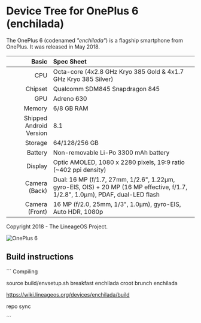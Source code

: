 # Device Tree for OnePlus 6 (enchilada)

The OnePlus 6 (codenamed _"enchilada"_) is a flagship smartphone from OnePlus.
It was released in May 2018.

| Basic                   | Spec Sheet                                                                                                                     |
| -----------------------:|:------------------------------------------------------------------------------------------------------------------------------ |
| CPU                     | Octa-core (4x2.8 GHz Kryo 385 Gold & 4x1.7 GHz Kryo 385 Silver)                                                                |
| Chipset                 | Qualcomm SDM845 Snapdragon 845                                                                                                 |
| GPU                     | Adreno 630                                                                                                                     |
| Memory                  | 6/8 GB RAM                                                                                                                     |
| Shipped Android Version | 8.1                                                                                                                            |
| Storage                 | 64/128/256 GB                                                                                                                  |
| Battery                 | Non-removable Li-Po 3300 mAh battery                                                                                           |
| Display                 | Optic AMOLED, 1080 x 2280 pixels, 19:9 ratio (~402 ppi density)                                                                |
| Camera (Back)           | Dual: 16 MP (f/1.7, 27mm, 1/2.6", 1.22µm, gyro-EIS, OIS) + 20 MP (16 MP effective, f/1.7, 1/2.8", 1.0µm), PDAF, dual-LED flash |
| Camera (Front)          | 16 MP (f/2.0, 25mm, 1/3", 1.0µm), gyro-EIS, Auto HDR, 1080p                                                                    |

Copyright 2018 - The LineageOS Project.

![OnePlus 6](https://cdn2.gsmarena.com/vv/pics/oneplus/oneplus-6-5.jpg "OnePlus 6")


## Build instructions
´´´
 Compiling

source build/envsetup.sh
breakfast enchilada
croot
brunch enchilada

https://wiki.lineageos.org/devices/enchilada/build

repo sync

<project path="device/oneplus/enchilada" remote="github" name="AgentOrange007/android_device_oneplus_enchilada" revision="lineage-17.1" />
<project path="device/oneplus/sdm845-common" remote="github" name="LineageOS/android_device_oneplus_sdm845-common" revision="lineage-17.1" />
<project path="kernel/oneplus/sdm845" remote="github" name="AOSiP-Devices/kernel_oneplus_sdm845" revision="ten" />
<project path="vendor/oneplus" remote="github" name="AgentOrange007/proprietary_vendor_oneplus" revision="lineage-17.1" />
´´´
